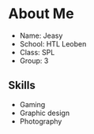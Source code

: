 # About Me
* Name: Jeasy
* School: HTL Leoben
* Class: SPL
* Group: 3


## Skills
* Gaming
* Graphic design
* Photography
